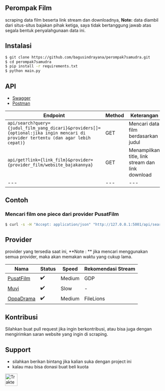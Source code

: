 ## Perompak Film
scraping data film beserta link stream dan downloadnya, **Note:** data diambil dari situs-situs bajakan pihak ketiga, saya tidak bertanggung jawab atas segala bentuk penyalahgunaan data ini.

## Instalasi
```bash
$ git clone https://github.com/bagusindrayana/perompak7samudra.git
$ cd perompak7samudra
$ pip install -r requirements.txt
$ python main.py
```

## API
- [Swagger](https://app.swaggerhub.com/apis-docs/bagusindrayana/perompak7samudra/1.0.0)
- [Postman](https://documenter.getpostman.com/view/7785980/2s9Y5cug6A)



Endpoint | Method | Keterangan
--- | --- | ---
`api/search?query={judul_film_yang_dicari}&providers[]={optional:jika ingin mencari di provider tertentu (dan agar lebih cepat)}` | GET | Mencari data film berdasarkan judul
`api/get?link={link_film}&provider={provider_film/website_bajakannya}` | GET | Menampilkan title, link stream dan link download
--- | --- | ---


## Contoh
### Mencari film one piece dari provider PusatFilm
```bash
$ curl -s -H "Accept: application/json" "http://127.0.0.1:5001/api/search?query=one%20piece&providers[]=PusatFilm"
```

## Provider
provider yang tersedia saat ini, **Note : ** jika mencari menggunakan semua provider, maka akan memakan waktu yang cukup lama.

Nama | Status | Speed | Rekomendasi Stream
--- | --- | --- | ---
[PusatFilm](https://51.79.193.133) | ✔️ | Medium | GDP
[Muvi](http://128.199.130.38) | ✔️ | Slow | -
[OppaDrama](http://185.217.95.34) | ✔️ | Medium | FileLions

## Kontribusi
Silahkan buat pull request jika ingin berkontribusi, atau bisa juga dengan mengirimkan saran website yang ingin di scraping.

## Support
- silahkan berikan bintang jika kalian suka dengan project ini
- kalau mau bisa donasi buat beli kuota

<a href="https://trakteer.id/bagood/tip" target="_blank"><img id="wse-buttons-preview" src="https://cdn.trakteer.id/images/embed/trbtn-red-1.png" height="40" style="border:0px;height:40px;" alt="Trakteer Saya"></a>